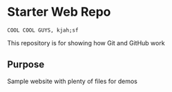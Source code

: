 # Starter Web Repo
	COOL COOL GUYS, kjah;sf
This repository is for showing how Git and GitHub work

## Purpose

Sample website with plenty of files for demos